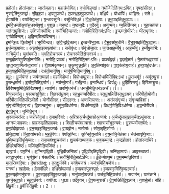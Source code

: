 

  
प्रहोता॑। होता॑जा॒त:। जा॒तोम॒हान्। म॒हान्न॑भो॒वित्। न॒भो॒विन्नृ॒षद्वा॑। न॒भो॒विदिति॑न॒भ॒:ऽवित्। नृ॒षद्वा॑सीदत्। नृ॒सद्वेति॑नृ॒ऽसद्वा॑। सी॒द॒द॒पां। अ॒पामु॒पस्थे॑। उ॒पस्थ॒इत्यु॒पऽस्थे॑।। दधि॒र्य:। योधायि॑। धायि॒स:। सते॑। ते॒वयां॑सि। वयां॑सिय॒न्ता। य॒न्तावसू॑नि। वसू॑निविध॒ते। वि॒ध॒तेत॑नू॒पा:। त॒नू॒पाइति॑त॒नू॒ऽपा:।।  
इ॒मंवि॒धन्तो॑अ॒पांस॒धस्थे॑प॒शुं। प॒शुन्न। नन॒ष्टं। न॒ष्टम्प॒दै:। प॒दैरनु॑। अनु॑ग्मन्। ग्म॒न्निति॑ग्मन्।। गुहा॒चत॑न्तं। चत॑न्तमु॒शिज॑:। उ॒शिजो॒नमो॑भि:। नमो॑भिरि॒च्छन्त॑:। नमो॑भि॒रिति॒नम॑:ऽभि:। इ॒च्छन्तो॒धीरा॑:। धीरा॒भृग॑व:। भृग॑वोविन्दन्। अ॒वि॒न्दन्नित्य॑विन्दन्।।  
इ॒मन्त्रि॒त: त्रि॒तोभूरि॑। भूर्य॑विन्दत्। अ॒वि॒न्द॒दि॒च्छन्। इ॒च्छन्वै॑भूव॒स:। वै॒भू॒व॒सोमू॒र्धनि॑। वै॒भु॒व॒सइति॑वै॒भु॒ऽव॒स:। मू॒र्धन्यघ्न्या॑या:। अघ्न्या॑या॒इत्यघ्न्या॑या:।। ससेवृ॑ध:। सेवृ॑धोजा॒त:। जा॒तआह॒र्म्येषु॑। आह॒र्म्येषु॑। ह॒र्म्येषु॒नाभि॑:। नाभि॒र्युवा॑। युवा॑भवति। भ॒व॒ति॒रो॒च॒नस्य॑। रो॒च॒नस्येति॑रो॒च॒नस्य॑।।  
म॒न्द्रहोता॑रमु॒शिजो॒नमो॑भि:। नमो॑भि॒:प्राञ्चं॑। नमो॑भि॒रिति॒नम॑:ऽभि:। प्राञ्चं॑य॒ज्ञं। य॒ज्ञन्ने॒तारं॑। ने॒तार॑मध्व॒राणां॑। अ॒ध्व॒राणा॒मित्य॑ध्व॒राणां॑।। वि॒शाम॑कृण्वन्। अ॒कृ॒ण्व॒न्न॒र॒तिं। अ॒र॒तिम्पा॑व॒कं। पा॒व॒कंह॑व्य॒वाहं॑। ह॒व्य॒वाहं॒दध॑त:। ह॒व्य॒वाह॒मिति॑ह॒व्य॒ऽवाहं॑। दध॑तो॒मानु॑षेषु। मानु॑षे॒ष्विति॒मानु॑षेषु।।  
प्रभू॒:। भू॒र्जय॑न्तं। जय॑न्तम्म॒हां। म॒हांवि॑पो॒धां। वि॒पो॒धाम्मू॒रा:। वि॒पो॒धामिति॑वि॒प॒:ऽधां। मू॒राअमू॑रं। अमू॑रम्पु॒रां। पु॒रान्ध॒र्माणं॑। द॒र्माण॒मिति॑द॒र्माणं॑।। नय॑न्तो॒गर्भं॑। गर्भं॑व॒नां। व॒नान्धियं॑। धियं॑धु:। धु॒र्हिरि॑श्मश्रुं। हिरि॑श्मश्रु॒न्न। हिरि॑श्मश्रु॒मिति॒हिरि॑ऽश्मश्रुं। नार्वा॑णं। अर्वा॑णं॒धन॑र्चं। धन॑र्च॒मिति॒धन॑ऽअर्चं।।1।।  
निप॒स्त्या॑सु। प॒स्त्या॑सुत्रि॒त:। त्रि॒तस्त॑भू॒यन्। स्त॒भू॒यन्परि॑वीत:। स्त॒भु॒यन्निति॑स्त॒भु॒ऽयन्। परि॑वीतो॒योनौ॑। परि॑वीता॒विति॒परि॑ऽवीतौ। योनौ॑सीदत्। सी॒द॒द॒न्त:। अ॒न्तरित्य॒न्त:।। अत॑स्सं॒गृभ्य॑। सं॒गृभ्या॑वि॒शां। सं॒गृभ्येति॑सं॒ऽगृभ्य॑। वि॒शान्दमू॑ना:। दमू॑ना॒विध॑र्मणा। विध॑र्मणायं॒त्रै:। विध॑र्म॒णेति॒विऽध॑र्मणा। अ॒य॒न्त्रैरी॑यते। ई॒य॒ते॒नॄन्। नॄनिति॒नॄन्।।  
अ॒स्याजरा॑स:। जरा॑सोद॒मां। द॒माम॒रित्रा॑:। अ॒रित्रा॑अ॒र्चध्दू॑मासोअ॒ग्नय॑:। अ॒र्चध्दू॑मास॒इत्य॒र्चत्ऽधू॑मास:। अ॒ग्नय॑:पाव॒का:। पा॒व॒काइति॑पा॒व॒का:।। श्वि॒ती॒चय॑श्वा॒त्रास॑:। श्वा॒त्रासो॑भुर॒ण्यव॑:। भु॒र॒ण्यवो॑वन॒र्षद॑:। व॒न॒र्षदो॑वा॒यव॑:। व॒न॒सद॒इति॑व॒न॒ऽसद॑:। वा॒यवो॒न। नसोमा॑:। सोमा॒इति॒सोमा॑:।।  
प्रजि॒ह्वाया॑। जि॒ह्वया॑भरते। भ॒र॒ते॒वेप॑:। वेपो॑अ॒ग्नि:। अ॒ग्निर्व॒युना॑नि। व॒युना॑नि॒चेत॑सा। चेत॑सापृथि॒व्या:। पृ॒थि॒व्याइति॑पृ॒थि॒व्या:।। तमा॒यव॑श्शु॒चय॑न्तं। शु॒चय॑न्तम्पाव॒कं। पा॒व॒कम्म॒न्द्रं। म॒न्द्रंहोता॑रं। होता॑रन्दधिरे। द॒धि॒रेयजि॑ष्ठं। यजि॑ष्ठ॒मिति॒यजि॑ष्ठं।।  
द्यावा॒यं। यम॒ग्निं। अ॒ग्निम्पृ॑थि॒वी। पृ॒थि॒वीजनि॑ष्ठां। पृ॒थि॒वीइति॑पृ॒थि॒वी। जनि॑ष्ठा॒माप॑:। आप॒स्त्वष्टा॑। त्वष्टा॒भृग॑व:। भृग॑वो॒यं। यंसहो॑भि:। सहो॑भि॒रिति॒सह॑:ऽभि:।। ई॒ळेन्यं॑प्रथ॒मं। प्र॒थ॒मम्मा॑त॒रिश्वा॑। मा॒त॒रिश्वा॑दे॒वा:। दे॒वास्त॑तक्षु:। त॒त॒क्षु॒र्मन॑वे। मन॑वे॒यज॑त्रं। यज॑त्र॒मिति॒यज॑त्रं।।  
यन्त्वा॑। त्वा॒दे॒वा:। दे॒वाद॑धि॒रे। द॒धि॒रेह॑व्य॒वाहं॑। ह॒व्य॒वाहं॑पुरु॒स्पृह॑:। ह॒व्य॒वाह॒मिति॑ह॒व्य॒ऽवाहं॑। पु॒रु॒स्पृहो॒मानु॑षास:। पु॒रु॒स्पृह॒इति॑पु॒रु॒ऽस्पृह॑:। मानु॑षासो॒यज॑त्रं। यज॑त्र॒मिति॒यज॑त्रं।। सयाम॑न्। याम॑न्नग्ने। अ॒ग्ने॒स्तु॒व॒ते। स्तु॒व॒तेवय॑:। वयो॑धा:। धा॒:प्र। प्रदे॑व॒यन्। दे॒व॒यन्य॒शसे॑। दे॒व॒यन्निति॑दे॒व॒ऽयन्। य॒शसे॒सं। संहि। हिपू॒र्वी:। पू॒र्वीरिति॑पू॒र्वी:।। 2 ।।  
